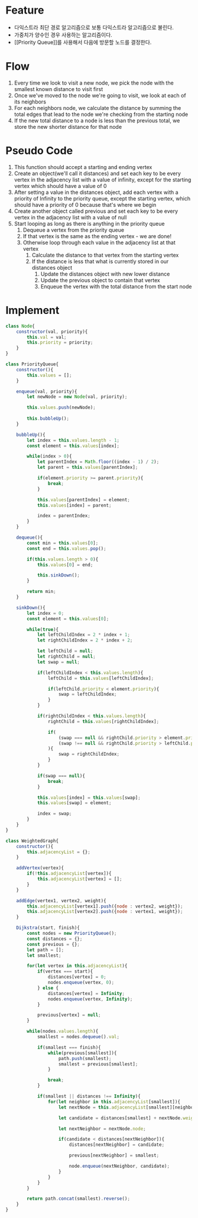 # Feature
- 다익스트라 최단 경로 알고리즘으로 보통 다익스트라 알고리즘으로 불린다.
- 가중치가 양수인 경우 사용하는 알고리즘이다.
- [[Priority Queue]]를 사용해서 다음에 방문할 노드를 결정한다.

# Flow
1. Every time we look to visit a new node, we pick the node with the smallest known distance to visit first
2. Once we've moved to the node we're going to visit, we look at each of its neighbors
3. For each neighbors node, we calculate the distance by summing the total edges that lead to the node we're checking from the starting node
4. If the new total distance to a node is less than the previous total, we store the new shorter distance for that node

# Pseudo Code
1. This function should accept a starting and ending vertex
2. Create an object(we'll call it distances) and set each key to be every vertex in the adjacency list with a value of infinity, except for the starting vertex which should have a value of 0
3. After setting a value in the distances object, add each vertex with a priority of Infinity to the priority queue, except the starting vertex, which should have a priority of 0 because that's where we begin
4. Create another object called previous and set each key to be every vertex in the adjacency list with a value of null
5. Start looping as long as there is anything in the priority queue
	1. Dequeue a vertex from the priority queue
	2. If that vertex is the same as the ending vertex - we are done!
	3. Otherwise loop through each value in the adjacency list at that vertex
		1. Calculate the distance to that vertex from the starting vertex
		2. If the distance is less that what is currently stored in our distances object
			1. Update the distances object with new lower distance
			2. Update the previous object to contain that vertex
			3. Enqueue the vertex with the total distance from the start node

# Implement
```js
class Node{
	constructor(val, priority){
		this.val = val;
		this.priority = priority;
	}
}

class PriorityQueue{
	constructor(){
		this.values = [];
	}

	enqueue(val, priority){
		let newNode = new Node(val, priority);

		this.values.push(newNode);
		
		this.bubbleUp();
	}

	bubbleUp(){
		let index = this.values.length - 1;
		const element = this.values[index];

		while(index > 0){
			let parentIndex = Math.floor((index - 1) / 2);
			let parent = this.values[parentIndex];

			if(element.priority >= parent.priority){
				break;
			}

			this.values[parentIndex] = element;
			this.values[index] = parent;

			index = parentIndex;
		}
	}

	dequeue(){
		const min = this.values[0];
		const end = this.values.pop();

		if(this.values.length > 0){
			this.values[0] = end;

			this.sinkDown();
		}

		return min;
	}

	sinkDown(){
		let index = 0;
		const element = this.values[0];

		while(true){
			let leftChildIndex = 2 * index + 1;
			let rightChildIndex = 2 * index + 2;

			let leftChild = null;
			let rightChild = null;
			let swap = null;

			if(leftChildIndex < this.values.length){
				leftChild = this.values[leftChildIndex];

				if(leftChild.priority < element.priority){
					swap = leftChildIndex;
				}
			}

			if(rightChildIndex < this.values.length){
				rightChild = this.values[rightChildIndex];

				if(
					(swap === null && rightChild.priority > element.priority) ||
					(swap !== null && rightChild.priority > leftChild.priority)
				){
					swap = rightChildIndex;
				}
			}

			if(swap === null){
				break;
			}

			this.values[index] = this.values[swap];
			this.values[swap] = element;

			index = swap;
		}
	}
}

class WeightedGraph{
	constructor(){
		this.adjacencyList = {};
	}

	addVertex(vertex){
		if(!this.adjacencyList[vertex]){
			this.adjacencyList[vertex] = [];
		}
	}

	addEdge(vertex1, vertex2, weight){
		this.adjacencyList[vertex1].push({node : vertex2, weight});
		this.adjacencyList[vertex2].push({node : vertex1, weight});
	}

	Dijkstra(start, finish){
		const nodes = new PriorityQueue();
		const distances = {};
		const previous = {};
		let path = [];
		let smallest;

		for(let vertex in this.adjacencyList){
			if(vertex === start){
				distances[vertex] = 0;
				nodes.enqueue(vertex, 0);
			} else {
				distances[vertex] = Infinity;
				nodes.enqueue(vertex, Infinity);
			}

			previous[vertex] = null;
		}

		while(nodes.values.length){
			smallest = nodes.dequeue().val;

			if(smallest === finish){
				while(previous[smallest]){
					path.push(smallest);
					smallest = previous[smallest];
				}

				break;
			}

			if(smallest || distances !== Infinity){
				for(let neighbor in this.adjacencyList[smallest]){
					let nextNode = this.adjacencyList[smallest][neighbor];

					let candidate = distances[smallest] + nextNode.weight;

					let nextNeighbor = nextNode.node;

					if(candidate < distances[nextNeighbor]){
						distances[nextNeighbor] = candidate;

						previous[nextNeighbor] = smallest;

						node.enqueue(nextNeighbor, candidate);
					}
				}
			}
		}

		return path.concat(smallest).reverse();
	}
}
```